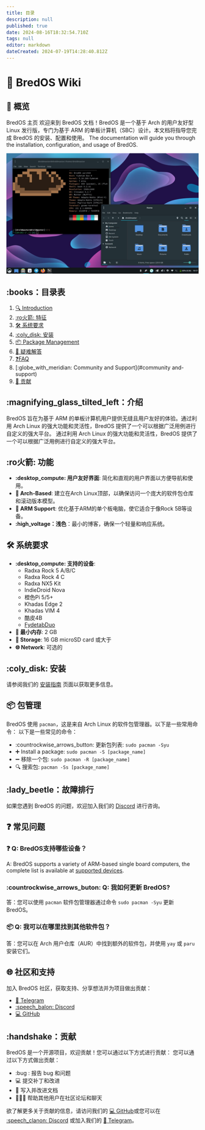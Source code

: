 ```yaml
---
title: 目录
description: null
published: true
date: 2024-08-16T18:32:54.710Z
tags: null
editor: markdown
dateCreated: 2024-07-19T14:28:40.812Z
---
```


# 🍞 BredOS Wiki

## 🌟 概览

BredOS 主页 欢迎来到 BredOS 文档！BredOS 是一个基于 Arch 的用户友好型 Linux 发行版，专门为基于 ARM 的单板计算机（SBC）设计。本文档将指导您完成 BredOS 的安装、配置和使用。
The documentation will guide you through the installation, configuration, and usage of BredOS.

![](https://github.com/LinuxDroidMaster/Fydetab-Duo-DroidMaster-wiki/raw/main/Images/Linux/BredOS/preview.jpg)

## :books：目录表

1. [🔍 Introduction](#introduction)
2. [:ro火箭: 特征](#功能)
3. [🛠️ 系统要求](#system-requirements)
4. [:coly_disk: 安装](/install)
5. [📦 Package Management](#package-management)
6. [🐞 疑难解答](#troubleshooting)
7. [❓FAQ](#faq)
8. [:globe_with_meridian: Community and Support](#community and-support)
9. [🤝 贡献](#贡献)

## :magnifying_glass_tilted_left：介绍

BredOS 旨在为基于 ARM 的单板计算机用户提供无缝且用户友好的体验。通过利用 Arch Linux 的强大功能和灵活性，BredOS 提供了一个可以根据广泛用例进行自定义的强大平台。 通过利用 Arch Linux 的强大功能和灵活性，BredOS 提供了一个可以根据广泛用例进行自定义的强大平台。

## :ro火箭: 功能

- **:desktop_compute: 用户友好界面**: 简化和直观的用户界面以方便导航和使用。
- **🎯 Arch-Based**: 建立在Arch Linux顶部，以确保访问一个庞大的软件包仓库和滚动版本模型。
- **🔧 ARM Support**: 优化基于ARM的单个板电脑，使它适合于像Rock 5B等设备。
- **:high_voltage：浅色**：最小的博客，确保一个轻量和响应系统。

## 🛠️ 系统要求

- **:desktop_compute: 支持的设备**:
  - Radxa Rock 5 A/B/C
  - Radxa Rock 4 C
  - Radxa NX5 Kit
  - IndieDroid Nova
  - 橙色Pi 5/5+
  - Khadas Edge 2
  - Khadas VIM 4
  - 酷皮4B
  - [FydetabDuo](https://github.com/LinuxDroidMaster/Fydetab-Duo-DroidMaster-wiki/blob/main/Documentation/Linux_distros/bredos.md)
- **🧠 最小内存**: 2 GB
- **💾 Storage**: 16 GB microSD card 或大于
- **🌐 Network**: 可选的

## :coly_disk: 安装

请参阅我们的 [安装指南](/installation) 页面以获取更多信息。

## 📦 包管理

BredOS 使用 `pacman`，这是来自 Arch Linux 的软件包管理器。以下是一些常用命令： 以下是一些常见的命令：

- :countrockwise_arrows_button: 更新包列表: `sudo pacman -Syu`
- ➕ Install a package: `sudo pacman -S [package_name]`
- ➖ 移除一个包: `sudo pacman -R [package_name]`
- 🔍 搜索包: `pacman -Ss [package_name]`

## :lady_beetle：故障排行

如果您遇到 BredOS 的问题，欢迎加入我们的 [Discord](https://discord.gg/jwhxuyKXaa) 进行咨询。

## ❓ 常见问题

### ❓ Q: BredOS支持哪些设备？

A: BredOS supports a variety of ARM-based single board computers, the complete list is available at [supported devices](#system-requirements).

### :countrockwise_arrows_buton: Q: 我如何更新 BredOS?

答：您可以使用 `pacman` 软件包管理器通过命令 `sudo pacman -Syu` 更新 BredOS。

### 📦 Q: 我可以在哪里找到其他软件包？

答：您可以在 Arch 用户仓库（AUR）中找到额外的软件包，并使用 `yay` 或 `paru` 安装它们。

## 🌐 社区和支持

加入 BredOS 社区，获取支持、分享想法并为项目做出贡献：

- [📱 Telegram](https://t.me/bredoslinux)
- [:speech_balon: Discord](https://discord.gg/jwhuyKXaa)
- [💻 GitHub](http://github.com/BredOS)

## :handshake：贡献

BredOS 是一个开源项目，欢迎贡献！您可以通过以下方式进行贡献： 您可以通过以下方式做出贡献：

- :bug : 报告 bug 和问题
- 💻 提交补丁和改进
- 📄 写入并改进文档
- 🧑‍🤝‍🧑 帮助其他用户在社区论坛和聊天

欲了解更多关于贡献的信息，请访问我们的 [💻 GitHub](http://github.com/BredOS)或您可以在 [:speech_clanon: Discord](https://discord.gg/jwhuyKXa) 或加入我们的 [📱 Telegram](https://t.me/breddoslinux)。
